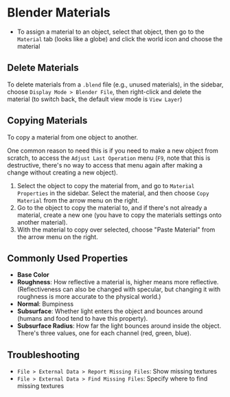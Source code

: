 # Blender Materials

- To assign a material to an object, select that object, then go to the `Material` tab (looks like a globe) and click the world icon and choose the material

## Delete Materials

To delete materials from a `.blend` file (e.g., unused materials), in the sidebar, choose `Display Mode > Blender File`, then right-click and delete the material (to switch back, the default view mode is `View Layer`)

## Copying Materials

To copy a material from one object to another.

One common reason to need this is if you need to make a new object from scratch, to access the `Adjust Last Operation` menu (`F9`, note that this is destructive, there's no way to access that menu again after making a change without creating a new object).

1. Select the object to copy the material from, and go to `Material Properties` in the sidebar. Select the material, and then choose `Copy Material` from the arrow menu on the right.
2. Go to the object to copy the material to, and if there's not already a material, create a new one (you have to copy the materials settings onto another material).
3. With the material to copy over selected, choose "Paste Material" from the arrow menu on the right.

## Commonly Used Properties

- **Base Color**
- **Roughness**: How reflective a material is, higher means more reflective. (Reflectiveness can also be changed with specular, but changing it with roughness is more accurate to the physical world.)
- **Normal**: Bumpiness
- **Subsurface**: Whether light enters the object and bounces around (humans and food tend to have this property).
- **Subsurface Radius**: How far the light bounces around inside the object. There's three values, one for each channel (red, green, blue).

## Troubleshooting

- `File > External Data > Report Missing Files`: Show missing textures
- `File > External Data > Find Missing Files`: Specify where to find missing textures
